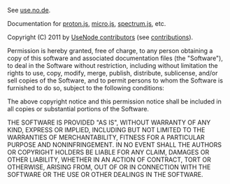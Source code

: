See <a href="http://use.no.de/">use.no.de</a>.

Documentation for <a href="http://github.com/tomyan/proton.js">proton.js</a>, <a href="http://github.com/tomyan/micro.js">micro.js</a>, <a href="http://github.com/tomyan/spectrum.js">spectrum.js</a>, etc.

Copyright (C) 2011 by <a href="http://use.no.de/contact#contributors">UseNode contributors</a> (see <a href="https://github.com/usenode/use.no.de/commits/master">contributions</a>).

Permission is hereby granted, free of charge, to any person obtaining a copy of this software and associated documentation files (the "Software"), to deal in the Software without restriction, including without limitation the rights to use, copy, modify, merge, publish, distribute, sublicense, and/or sell copies of the Software, and to permit persons to whom the Software is furnished to do so, subject to the following conditions:

The above copyright notice and this permission notice shall be included in all copies or substantial portions of the Software.

THE SOFTWARE IS PROVIDED "AS IS", WITHOUT WARRANTY OF ANY KIND, EXPRESS OR IMPLIED, INCLUDING BUT NOT LIMITED TO THE WARRANTIES OF MERCHANTABILITY, FITNESS FOR A PARTICULAR PURPOSE AND NONINFRINGEMENT. IN NO EVENT SHALL THE AUTHORS OR COPYRIGHT HOLDERS BE LIABLE FOR ANY CLAIM, DAMAGES OR OTHER LIABILITY, WHETHER IN AN ACTION OF CONTRACT, TORT OR OTHERWISE, ARISING FROM, OUT OF OR IN CONNECTION WITH THE SOFTWARE OR THE USE OR OTHER DEALINGS IN THE SOFTWARE.


